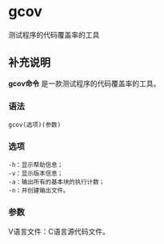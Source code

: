gcov
===

测试程序的代码覆盖率的工具

## 补充说明

**gcov命令** 是一款测试程序的代码覆盖率的工具。

###  语法

```shell
gcov(选项)(参数)
```

###  选项

```shell
-h：显示帮助信息；
-v：显示版本信息；
-a：输出所有的基本块的执行计数；
-n：并创建输出文件。
```

###  参数

V语言文件：C语言源代码文件。


<!-- Linux命令行搜索引擎：https://github.com/wsdo/linux-complete-guide.git -->
